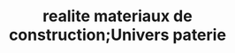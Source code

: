 ---
title: "realite materiaux de construction;Univers paterie"
url: /route-nationale-1-gatreau/realite-materiaux-de-construction-univers-paterie/
shop: Eisenwaren
---